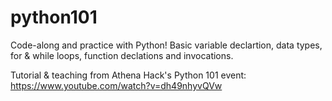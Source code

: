 # python101

Code-along and practice with Python! 
Basic variable declartion, data types, for & while loops, function declations and invocations.

Tutorial & teaching from Athena Hack's Python 101 event:
https://www.youtube.com/watch?v=dh49nhyvQVw
